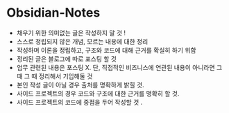 # Obsidian-Notes

- 채우기 위한 의미없는 글은 작성하지 말 것 !
- 스스로 정립되지 않은 개념, 모르는 내용에 대한 정리
- 작성하며 이론을 정립하고, 구조와 코드에 대해 근거를 확실히 하기 위함
- 정리된 글은 블로그에 따로 포스팅 할 것
- 업무 관련된 내용은 포스팅 X. 단, 직접적인 비즈니스에 연관된 내용이 아니라면 그 때 그 때 정리해서 기입해둘 것
- 본인 작성 글이 아닐 경우 출처를 명확하게 밝힐 것. 
- 사이드 프로젝트의 경우 코드와 구조에 대한 근거를 명확히 할 것. 
- 사이드 프로젝트의 코드에 중점을 두어 작성할 것 .
